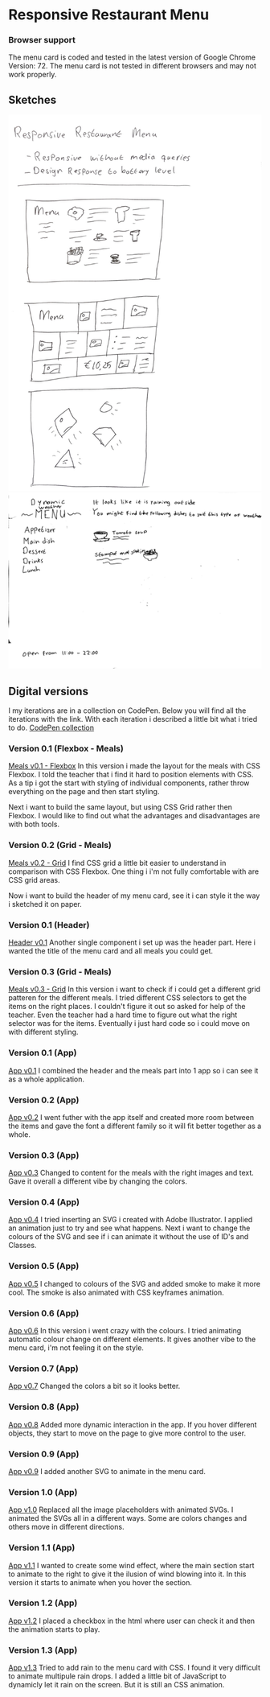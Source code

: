 # Responsive Restaurant Menu

### Browser support
The menu card is coded and tested in the latest version of Google Chrome Version: 72. The menu card is not tested in different browsers and may not work properly.

## Sketches
![Paper sketches 1](./docs/dynamic-weather-menu-sketch-1.jpg)
![Paper sketches 2](./docs/dynamic-weather-menu-sketch-2.jpg)

## Digital versions
I my iterations are in a collection on CodePen. Below you will find all the iterations with the link. With each iteration i described a little bit what i tried to do.
[CodePen collection](https://codepen.io/collection/AxzqEW/)

### Version 0.1 (Flexbox - Meals)
[Meals v0.1 - Flexbox](https://codepen.io/tjebbemarchand/pen/rPYPjy)
In this version i made the layout for the meals with CSS Flexbox. I told the teacher that i find it hard to position elements with CSS. As a tip i got the start with styling of individual components, rather throw everything on the page and then start styling.

Next i want to build the same layout, but using CSS Grid rather then Flexbox. I would like to find out what the advantages and disadvantages are with both tools.

### Version 0.2 (Grid - Meals)
[Meals v0.2 - Grid](https://codepen.io/tjebbemarchand/pen/LqrVqb)
I find CSS grid a little bit easier to understand in comparison with CSS Flexbox. One thing i i'm not fully comfortable with are CSS grid areas.

Now i want to build the header of my menu card, see it i can style it the way i sketched it on paper.

### Version 0.1 (Header)
[Header v0.1](https://codepen.io/collection/AxzqEW/)
Another single component i set up was the header part. Here i wanted the title of the menu card and all meals you could get.

### Version 0.3 (Grid - Meals)
[Meals v0.3 - Grid](https://codepen.io/tjebbemarchand/pen/WPyoKK)
In this version i want to check if i could get a different grid patteren for the different meals. I tried different CSS selectors to get the items on the right places. I couldn't figure it out so asked for help of the teacher. Even the teacher had a hard time to figure out what the right selector was for the items. Eventually i just hard code so i could move on with different styling.

### Version 0.1 (App)
[App v0.1](https://codepen.io/tjebbemarchand/pen/aXKybE)
I combined the header and the meals part into 1 app so i can see it as a whole application.

### Version 0.2 (App)
[App v0.2](https://codepen.io/tjebbemarchand/pen/YBOEqG)
I went futher with the app itself and created more room between the items and gave the font a different family so it will fit better together as a whole.

### Version 0.3 (App)
[App v0.3](https://codepen.io/tjebbemarchand/pen/omPopY)
Changed to content for the meals with the right images and text. Gave it overall a different vibe by changing the colors.

### Version 0.4 (App)
[App v0.4](https://codepen.io/tjebbemarchand/pen/RvEJPy)
I tried inserting an SVG i created with Adobe Illustrator. I applied an animation just to try and see what happens. Next i want to change the colours of the SVG and see if i can animate it without the use of ID's and Classes.

### Version 0.5 (App)
[App v0.5](https://codepen.io/tjebbemarchand/pen/gqZKBJ)
I changed to colours of the SVG and added smoke to make it more cool. The smoke is also animated with CSS keyframes animation.

### Version 0.6 (App)
[App v0.6](https://codepen.io/tjebbemarchand/pen/pGqZZa)
In this version i went crazy with the colours. I tried animating automatic colour change on different elements. It gives another vibe to the menu card, i'm not feeling it on the style.

### Version 0.7 (App)
[App v0.7](https://codepen.io/tjebbemarchand/pen/exbaMB)
Changed the colors a bit so it looks better.

### Version 0.8 (App)
[App v0.8](https://codepen.io/tjebbemarchand/pen/mvaZPN)
Added more dynamic interaction in the app. If you hover different objects, they start to move on the page to give more control to the user.

### Version 0.9 (App)
[App v0.9](https://codepen.io/tjebbemarchand/pen/yZGdEp)
I added another SVG to animate in the menu card.

### Version 1.0 (App)
[App v1.0](https://codepen.io/tjebbemarchand/pen/LqoNwx)
Replaced all the image placeholders with animated SVGs. I animated the SVGs all in a different ways. Some are colors changes and others move in different directions.

### Version 1.1 (App)
[App v1.1](https://codepen.io/tjebbemarchand/pen/EMxrKX)
I wanted to create some wind effect, where the main section start to animate to the right to give it the ilusion of wind blowing into it. In this version it starts to animate when you hover the section.

### Version 1.2 (App)
[App v1.2](https://codepen.io/tjebbemarchand/pen/JzjVYY)
I placed a checkbox in the html where user can check it and then the animation starts to play.

### Version 1.3 (App)
[App v1.3](https://codepen.io/tjebbemarchand/pen/EMaxWO)
Tried to add rain to the menu card with CSS. I found it very difficult to animate multipule rain drops. I added a little bit of JavaScript to dynamicly let it rain on the screen. But it is still an CSS animation. 
